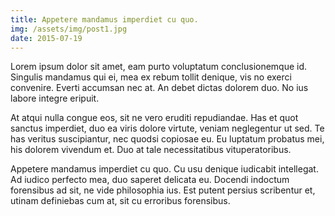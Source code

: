 ```yaml
---
title: Appetere mandamus imperdiet cu quo.
img: /assets/img/post1.jpg
date: 2015-07-19
---
```

Lorem ipsum dolor sit amet, eam purto voluptatum conclusionemque id. Singulis mandamus qui ei, mea ex rebum tollit denique, vis no exerci convenire. Everti accumsan nec at. An debet dictas dolorem duo. No ius labore integre eripuit.

At atqui nulla congue eos, sit ne vero eruditi repudiandae. Has et quot sanctus imperdiet, duo ea viris dolore virtute, veniam neglegentur ut sed. Te has veritus suscipiantur, nec quodsi copiosae eu. Eu luptatum probatus mei, his dolorem vivendum et. Duo at tale necessitatibus vituperatoribus.

Appetere mandamus imperdiet cu quo. Cu usu denique iudicabit intellegat. Ad iudico perfecto mea, duo saperet delicata eu. Docendi indoctum forensibus ad sit, ne vide philosophia ius. Est putent persius scribentur et, utinam definiebas cum at, sit cu erroribus forensibus.
